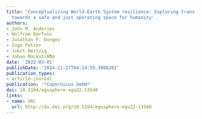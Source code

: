 ```yaml
---
title: 'Conceptualizing World-Earth System resilience: Exploring transformation pathways
  towards a safe and just operating space for humanity'
authors:
- John M. Anderies
- Wolfram Barfuss
- Jonathan F. Donges
- Ingo Fetzer
- Jobst Heitzig
- Johan RockstrÃ¶m
date: '2022-03-01'
publishDate: '2024-11-27T04:14:55.380620Z'
publication_types:
- article-journal
publication: '*Copernicus GmbH*'
doi: 10.5194/egusphere-egu22-13540
links:
- name: URL
  url: http://dx.doi.org/10.5194/egusphere-egu22-13540
---
```

